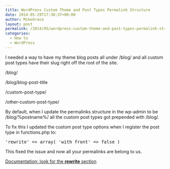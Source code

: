```yaml
---
title: WordPress Custom Theme and Post Types Permalink Structure
date: 2014-05-29T17:38:37+00:00
author: MikeGrace
layout: post
permalink: /2014/05/wordpress-custom-theme-and-post-types-permalink-structure/
categories:
  - How to
  - WordPress
---
```

I needed a way to have my theme blog posts all under /blog/ and all custom post types have their slug right off the root of the site.

/blog/
  
/blog/blog-post-title
  
/custom-post-type/
  
/other-custom-post-type/

By default, when I update the permalinks structure in the wp-admin to be /blog/%postname%/ all the custom post types got prepended with /blog/.

To fix this I updated the custom post type options when I register the post type in functions.php to:

<pre>'rewrite' =&gt; array( 'with_front' =&gt; false )</pre>

This fixed the issue and now all your permalinks are belong to us.

[Documentation: look for the **rewrite** section](http://codex.wordpress.org/Function_Reference/register_post_type)